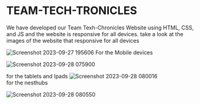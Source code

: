 # TEAM-TECH-TRONICLES
We have developed our Team Texh-Chronicles Website using HTML, CSS, and JS and the website is responsive for all devices. 
take a look at the images of the website that responsive for all devices

![Screenshot 2023-09-27 195606](https://github.com/Ashen-sam/TEAM-TECH-TRONICLES/assets/120357041/79e6a899-165b-42c7-a5a5-2bb2652ee3f7) For the Mobile devices 

![Screenshot 2023-09-28 075900](https://github.com/Ashen-sam/TEAM-TECH-TRONICLES/assets/120357041/722ce9f7-a3ce-4b0d-9251-6a545144558c) 

for the tablets and Ipads ![Screenshot 2023-09-28 080016](https://github.com/Ashen-sam/TEAM-TECH-TRONICLES/assets/120357041/124ba05a-f216-4ae7-b8e5-47d8f6b012a4)   
for the nesthubs

 

![Screenshot 2023-09-28 080550](https://github.com/Ashen-sam/TEAM-TECH-TRONICLES/assets/120357041/551e01ee-81bc-4e4d-b3e2-bc8b4e72fcb5)
